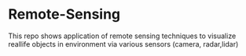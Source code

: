 # Remote-Sensing
 This repo shows application of remote sensing techniques to visualize reallife objects in environment via various sensors (camera, radar,lidar)
